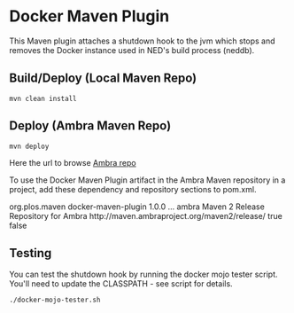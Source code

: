 Docker Maven Plugin
===================

This Maven plugin attaches a shutdown hook to the jvm which stops and removes
the Docker instance used in NED's build process (neddb).

Build/Deploy (Local Maven Repo)
-------------------------------

    mvn clean install

Deploy (Ambra Maven Repo)
-------------------------

    mvn deploy

Here the url to browse [Ambra repo](http://maven.ambraproject.org/maven2/release/)

To use the Docker Maven Plugin artifact in the Ambra Maven repository in a
project, add these dependency and repository sections to pom.xml.

  <dependency>
    <groupId>org.plos.maven</groupId>
    <artifactId>docker-maven-plugin</artifactId>
    <version>1.0.0</version>
  </dependency>
  ...
  <repositories>
    <repository>
      <id>ambra</id>
      <name>Maven 2 Release Repository for Ambra</name>
      <url>http://maven.ambraproject.org/maven2/release/</url>
      <releases>
        <enabled>true</enabled>
      </releases>
      <snapshots>
        <enabled>false</enabled>
      </snapshots>
    </repository>
  </repositories>

Testing
-------

You can test the shutdown hook by running the docker mojo tester script. You'll
need to update the CLASSPATH - see script for details.

    ./docker-mojo-tester.sh

